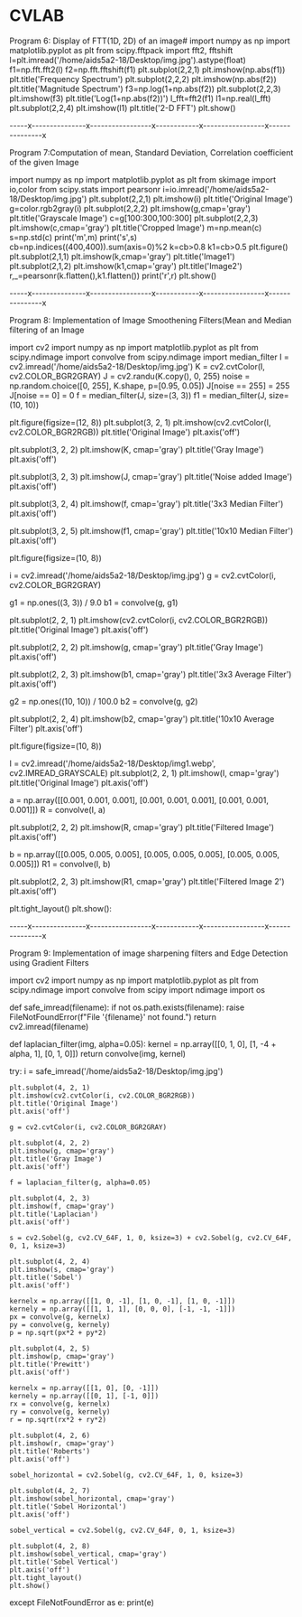 # CVLAB

Program 6: Display of FTT(1D, 2D) of an image#
import numpy as np
import matplotlib.pyplot as plt
from scipy.fftpack import fft2, fftshift
l=plt.imread('/home/aids5a2-18/Desktop/img.jpg').astype(float)
f1=np.fft.fft2(l)
f2=np.fft.fftshift(f1)
plt.subplot(2,2,1)
plt.imshow(np.abs(f1))
plt.title('Frequency Spectrum')
plt.subplot(2,2,2)
plt.imshow(np.abs(f2))
plt.title('Magnitude Spectrum')
f3=np.log(1+np.abs(f2))
plt.subplot(2,2,3)
plt.imshow(f3)
plt.title('Log(1+np.abs(f2))')
l_fft=fft2(f1)
l1=np.real(l_fft)
plt.subplot(2,2,4)
plt.imshow(l1)
plt.title('2-D FFT')
plt.show()                                           

-----x---------------x-----------------x------------x-----------------x---------------x

Program 7:Computation of mean, Standard Deviation, Correlation coefficient of the given Image

import numpy as np
import matplotlib.pyplot as plt
from skimage import io,color
from scipy.stats import pearsonr
i=io.imread('/home/aids5a2-18/Desktop/img.jpg')
plt.subplot(2,2,1)
plt.imshow(i)
plt.title('Original Image')
g=color.rgb2gray(i)
plt.subplot(2,2,2)
plt.imshow(g,cmap='gray')
plt.title('Grayscale Image')
c=g[100:300,100:300]
plt.subplot(2,2,3)
plt.imshow(c,cmap='gray')
plt.title('Cropped Image')
m=np.mean(c)
s=np.std(c)
print('m',m)
print('s',s)
cb=np.indices((400,400)).sum(axis=0)%2
k=cb>0.8
k1=cb>0.5
plt.figure()
plt.subplot(2,1,1)
plt.imshow(k,cmap='gray')
plt.title('Image1')
plt.subplot(2,1,2)
plt.imshow(k1,cmap='gray')
plt.title('Image2')
r,_=pearsonr(k.flatten(),k1.flatten())
print('r',r)
plt.show()
  
-----x---------------x-----------------x------------x-----------------x---------------x

Program 8: Implementation of Image Smoothening Filters(Mean and Median filtering of an Image

import cv2
import numpy as np
import matplotlib.pyplot as plt
from scipy.ndimage import convolve
from scipy.ndimage import median_filter
I = cv2.imread('/home/aids5a2-18/Desktop/img.jpg')
K = cv2.cvtColor(I, cv2.COLOR_BGR2GRAY)
J = cv2.randu(K.copy(), 0, 255)
noise = np.random.choice([0, 255], K.shape, p=[0.95, 0.05])
J[noise == 255] = 255
J[noise == 0] = 0
f = median_filter(J, size=(3, 3))
f1 = median_filter(J, size=(10, 10))

plt.figure(figsize=(12, 8))
plt.subplot(3, 2, 1)
plt.imshow(cv2.cvtColor(I, cv2.COLOR_BGR2RGB))
plt.title('Original Image')
plt.axis('off')

plt.subplot(3, 2, 2)
plt.imshow(K, cmap='gray')
plt.title('Gray Image')
plt.axis('off')

plt.subplot(3, 2, 3)
plt.imshow(J, cmap='gray')
plt.title('Noise added Image')
plt.axis('off')

plt.subplot(3, 2, 4)
plt.imshow(f, cmap='gray')
plt.title('3x3 Median Filter')
plt.axis('off')

plt.subplot(3, 2, 5)
plt.imshow(f1, cmap='gray')
plt.title('10x10 Median Filter')
plt.axis('off')

plt.figure(figsize=(10, 8))

i = cv2.imread('/home/aids5a2-18/Desktop/img.jpg')
g = cv2.cvtColor(i, cv2.COLOR_BGR2GRAY)

g1 = np.ones((3, 3)) / 9.0
b1 = convolve(g, g1)

plt.subplot(2, 2, 1)
plt.imshow(cv2.cvtColor(i, cv2.COLOR_BGR2RGB))
plt.title('Original Image')
plt.axis('off')

plt.subplot(2, 2, 2)
plt.imshow(g, cmap='gray')
plt.title('Gray Image')
plt.axis('off')

plt.subplot(2, 2, 3)
plt.imshow(b1, cmap='gray')
plt.title('3x3 Average Filter')
plt.axis('off')

g2 = np.ones((10, 10)) / 100.0
b2 = convolve(g, g2)

plt.subplot(2, 2, 4)
plt.imshow(b2, cmap='gray')
plt.title('10x10 Average Filter')
plt.axis('off')

plt.figure(figsize=(10, 8))

I = cv2.imread('/home/aids5a2-18/Desktop/img1.webp', cv2.IMREAD_GRAYSCALE)
plt.subplot(2, 2, 1)
plt.imshow(I, cmap='gray')
plt.title('Original Image')
plt.axis('off')

a = np.array([[0.001, 0.001, 0.001], [0.001, 0.001, 0.001], [0.001, 0.001, 0.001]])
R = convolve(I, a)

plt.subplot(2, 2, 2)
plt.imshow(R, cmap='gray')
plt.title('Filtered Image')
plt.axis('off')

b = np.array([[0.005, 0.005, 0.005], [0.005, 0.005, 0.005], [0.005, 0.005, 0.005]])
R1 = convolve(I, b)

plt.subplot(2, 2, 3)
plt.imshow(R1, cmap='gray')
plt.title('Filtered Image 2')
plt.axis('off')

plt.tight_layout()
plt.show(): 
 
-----x---------------x-----------------x------------x-----------------x---------------x

Program 9: Implementation of image sharpening filters and Edge Detection using Gradient Filters

import cv2
import numpy as np
import matplotlib.pyplot as plt
from scipy.ndimage import convolve
from scipy import ndimage
import os

def safe_imread(filename):
    if not os.path.exists(filename):
        raise FileNotFoundError(f"File '{filename}' not found.")
    return cv2.imread(filename)

def laplacian_filter(img, alpha=0.05):
    kernel = np.array([[0, 1, 0], [1, -4 + alpha, 1], [0, 1, 0]])
    return convolve(img, kernel)

try:
    i = safe_imread('/home/aids5a2-18/Desktop/img.jpg')
    
    plt.subplot(4, 2, 1)
    plt.imshow(cv2.cvtColor(i, cv2.COLOR_BGR2RGB))
    plt.title('Original Image')
    plt.axis('off')

    g = cv2.cvtColor(i, cv2.COLOR_BGR2GRAY)
    
    plt.subplot(4, 2, 2)
    plt.imshow(g, cmap='gray')
    plt.title('Gray Image')
    plt.axis('off')

    f = laplacian_filter(g, alpha=0.05)
    
    plt.subplot(4, 2, 3)
    plt.imshow(f, cmap='gray')
    plt.title('Laplacian')
    plt.axis('off')

    s = cv2.Sobel(g, cv2.CV_64F, 1, 0, ksize=3) + cv2.Sobel(g, cv2.CV_64F, 0, 1, ksize=3)
    
    plt.subplot(4, 2, 4)
    plt.imshow(s, cmap='gray')
    plt.title('Sobel')
    plt.axis('off')

    kernelx = np.array([[1, 0, -1], [1, 0, -1], [1, 0, -1]])
    kernely = np.array([[1, 1, 1], [0, 0, 0], [-1, -1, -1]])
    px = convolve(g, kernelx)
    py = convolve(g, kernely)
    p = np.sqrt(px*2 + py*2)
    
    plt.subplot(4, 2, 5)
    plt.imshow(p, cmap='gray')
    plt.title('Prewitt')
    plt.axis('off')

    kernelx = np.array([[1, 0], [0, -1]])
    kernely = np.array([[0, 1], [-1, 0]])
    rx = convolve(g, kernelx)
    ry = convolve(g, kernely)
    r = np.sqrt(rx*2 + ry*2)
    
    plt.subplot(4, 2, 6)
    plt.imshow(r, cmap='gray')
    plt.title('Roberts')
    plt.axis('off')

    sobel_horizontal = cv2.Sobel(g, cv2.CV_64F, 1, 0, ksize=3)
    
    plt.subplot(4, 2, 7)
    plt.imshow(sobel_horizontal, cmap='gray')
    plt.title('Sobel Horizontal')
    plt.axis('off')

    sobel_vertical = cv2.Sobel(g, cv2.CV_64F, 0, 1, ksize=3)
    
    plt.subplot(4, 2, 8)
    plt.imshow(sobel_vertical, cmap='gray')
    plt.title('Sobel Vertical')
    plt.axis('off')
    plt.tight_layout()
    plt.show()
except FileNotFoundError as e:
    print(e)

 






